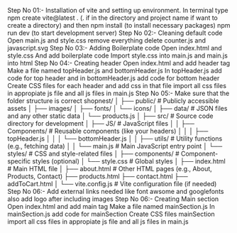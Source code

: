 Step No 01:-
    Installation of vite and setting up environment.
        In terminal type 
            npm create vite@latest . (. if in the directory and project name if want to create a directory) and then
            npm install (to install necessary packages)
            npm run dev (to start development server)
Step No 02:-
    Cleaning default code
        Open main.js and style.css
            remove everything
        delete counter.js and javascript.svg
Step No 03:-
    Adding Boilerplate code
        Open index.html and style.css
            And add boilerplate code 
    Import style.css into main.js and main.js into html
Step No 04:-
    Creating header 
        Open index.html and add header tag
        Make a file named topHeader.js and bottomHeader.js
            In topHeader.js add code for top header and in bottomHeader.js add code for bottom header
        Create CSS  files for each header and add css in that file
        import all css files in appropiate js file and all js files in main.js
Step No 05:- 
    Make sure that the folder structure is correct
        shopnest/
        │
        ├── public/                 # Publicly accessible assets
        │   ├── images/
        │   ├── fonts/
        │   └── icons/
        │
        ├── data/                   # JSON files and any other static data
        │   └── products.js
        │
        ├── src/                    # Source code directory for development
        │   ├── JS/                 # JavaScript files
        │   │   ├── Components/     # Reusable components (like your headers)
        │   │   │   ├── topHeader.js
        │   │   │   └── bottomHeader.js
        │   │   ├── utils/          # Utility functions (e.g., fetching data)
        │   │   └── main.js         # Main JavaScript entry point
        │   └── styles/             # CSS and style-related files
        │       ├── components/     # Component-specific styles (optional)
        │       └── style.css       # Global styles
        │
        ├── index.html              # Main HTML file
        │
        ├── about.html              # Other HTML pages (e.g., About, Products, Contact)
        ├── products.html
        ├── contact.html
        ├── addToCart.html
        │
        └── vite.config.js          # Vite configuration file (if needed)
Step No 06:-
    Add external links needed like font awsome and googlefonts also add logo after including images
Step No 06:-
    Creating Main section 
        Open index.html and add main tag
        Make a file named mainSection.js
            In mainSection.js add code for mainSection
        Create CSS  files mainSection 
        import all css files in appropiate js file and all js files in main.js